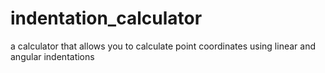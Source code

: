 # indentation_calculator
 a calculator that allows you to calculate point coordinates using linear and angular indentations
